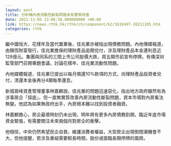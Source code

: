 ```yaml
---
layout: post
title: 分析稱內房流動性斷裂問題未有實質改善
date: 2021-11-05 13:06:58.000000000 +08:00
link: https://news.rthk.hk/rthk/ch/component/k2/1618497-20211105.htm
categories: rthk
---
```


繼中國恒大、花樣年及當代置業後，佳兆業亦被指出現債務問題。內地傳媒報道，由錦恆財富發行，佳兆業擔保的理財產品逾期兌付，涉及理財產品本金連利息近128億元。集團與同系的三間上市公司股價大跌，周五開市前宣布停牌。有傳深圳監管部門召開專題會議，討論花樣年、佳兆業流動性問題。

內地媒體報道，佳兆業已提出以每月償還10%款項的方式，向理財產品投資者兌付，清還本金後再分4期每季還息。

新城晉峰資產管理董事林嘉麒說，佳兆業的問題迅速惡化，指出地方政府雖然有為涉事房企「探底」，但一直無實質改善內房流動性斷裂問題，資本市場對內房看法無變。他認為如果無政府出手，內房根本難以找到投資者融資。

林嘉麒擔心，房企最壞時刻仍未出現，明年將有更多內房債務到期，臨近年底市場資金緊張，有需要關注未來兩個月對房企的衝擊。

他相信，中央仍然希望民企自救，維護消費者權益，大型房企出現倒閉潮機會不大，但他提醒，若涉及重組需要較長時間，股份或面臨長期停牌的風險。
